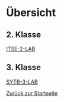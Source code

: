 # Übersicht

## 2. Klasse
[ITSE-2-LAB](https://github.com/HTL-Braunau-probst/ITSE-2-LAB) 

## 3. Klasse
[SYTB-3-LAB](https://github.com/HTL-Braunau-probst/SYTB-3-LAB)


[Zurück zur Startseite](index.md)
